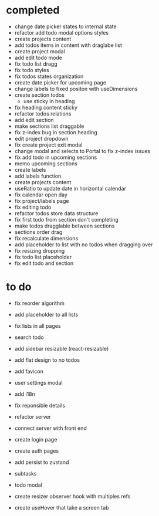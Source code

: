 # completed

- change date picker states to internal state
- refactor add todo modal options styles
- create projects content
- add todos items in content with draglabe list
- create project modal
- add edit todo mode
- fix todo list dragg
- fix todo styles
- fix todos states organization
- create date picker for upcoming page
- change labels to fixed positon with useDimensions
- create section todos
  - use sticky in heading
- fix heading content sticky
- refactor todos relations
- add edit section
- make sections list draggable
- fix z-index bug in section heading
- edit project dropdown
- fix create project exit modal
- change modal and selects to Portal to fix z-index issues
- fix add todo in upcoming sections
- memo upcoming sections
- create labels
- add labels function
- create projects content
- useRatio to update date in horizontal calendar
- fix calendar open day
- fix project/labels page
- fix editing todo
- refactor todos store data structure
- fix first todo from section don't completing
- make todos dragglable between sections
- sections order drag
- fix recalculate dimensions
- add placeholder to list with no todos when dragging over
- fix resizing dropping
- fix todo list placeholder
- fix edit todo and section

# to do

- fix reorder algorithm
- add placeholder to all lists
- fix lists in all pages
- search todo
- add sidebar resizable (react-resizable)
- add flat design to no todos
- add favicon
- user settings modal
- add i18n
- fix reponsible details

- refactor server
- connect server with front end
- create login page
- create auth pages

- add persist to zustand

- subtasks
- todo modal
- create resizer observer hook with multiples refs
- create useHover that take a screen tab
